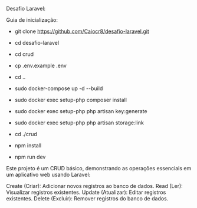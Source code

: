 Desafio Laravel:

Guia de inicialização:


  - git clone https://github.com/Caiocr8/desafio-laravel.git
  
  - cd desafio-laravel
  
  - cd crud
  
  - cp .env.example .env
  
  - cd ..
  
  - sudo docker-compose up -d --build
  
  - sudo docker exec setup-php composer install

  - sudo docker exec setup-php php artisan key:generate
  
  - sudo docker exec setup-php php artisan storage:link
  
  - cd ./crud
  
  - npm install
  
  - npm run dev

Este projeto é um CRUD básico, demonstrando as operações essenciais em um aplicativo web usando Laravel:

Create (Criar): Adicionar novos registros ao banco de dados.
Read (Ler): Visualizar registros existentes.
Update (Atualizar): Editar registros existentes.
Delete (Excluir): Remover registros do banco de dados.



